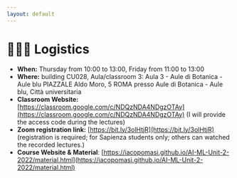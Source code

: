 ```yaml
---
layout: default
---
```


# 👷🏼‍♂️ Logistics 


- **When:** Thursday from 10:00 to 13:00, Friday from 11:00 to 13:00
- **Where:** building CU028, Aula/classroom 3: Aula 3 - Aule di Botanica - Aule blu   PIAZZALE Aldo Moro, 5 ROMA presso Aule di Botanica - Aule blu, Città universitaria
- **Classroom Website:** [https://classroom.google.com/c/NDQzNDA4NDgzOTAy](https://classroom.google.com/c/NDQzNDA4NDgzOTAy) (I will provide the access code during the lectures)
- **Zoom registration link:** [https://bit.ly/3olHtjR](https://bit.ly/3olHtjR) (registration is required; for Sapienza students only; others can watched the recorded lectures.)
- **Course Website & Material**: [https://iacopomasi.github.io/AI-ML-Unit-2-2022/material.html](https://iacopomasi.github.io/AI-ML-Unit-2-2022/material.html)